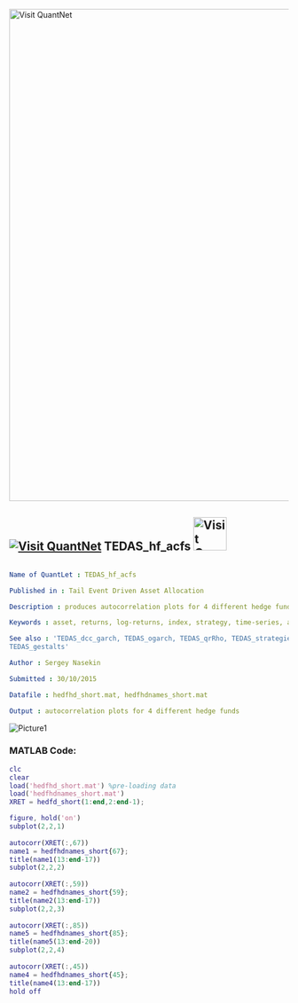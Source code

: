 
[<img src="https://github.com/QuantLet/Styleguide-and-FAQ/blob/master/pictures/banner.png" width="888" alt="Visit QuantNet">](http://quantlet.de/)

## [<img src="https://github.com/QuantLet/Styleguide-and-FAQ/blob/master/pictures/qloqo.png" alt="Visit QuantNet">](http://quantlet.de/) **TEDAS_hf_acfs** [<img src="https://github.com/QuantLet/Styleguide-and-FAQ/blob/master/pictures/QN2.png" width="60" alt="Visit QuantNet 2.0">](http://quantlet.de/)

```yaml

Name of QuantLet : TEDAS_hf_acfs

Published in : Tail Event Driven Asset Allocation

Description : produces autocorrelation plots for 4 different hedge funds returns

Keywords : asset, returns, log-returns, index, strategy, time-series, autocorrelation function

See also : 'TEDAS_dcc_garch, TEDAS_ogarch, TEDAS_qrRho, TEDAS_strategies, TEDASstrategies2,
TEDAS_gestalts'

Author : Sergey Nasekin

Submitted : 30/10/2015

Datafile : hedfhd_short.mat, hedfhdnames_short.mat

Output : autocorrelation plots for 4 different hedge funds

```

![Picture1](TEDAS_hf_acfs.png)


### MATLAB Code:
```matlab
clc
clear
load('hedfhd_short.mat') %pre-loading data 
load('hedfhdnames_short.mat')
XRET = hedfd_short(1:end,2:end-1); 

figure, hold('on')
subplot(2,2,1)
  
autocorr(XRET(:,67))
name1 = hedfhdnames_short{67};
title(name1(13:end-17))
subplot(2,2,2)
  
autocorr(XRET(:,59))
name2 = hedfhdnames_short{59};
title(name2(13:end-17))
subplot(2,2,3)
 
autocorr(XRET(:,85))
name5 = hedfhdnames_short{85};
title(name5(13:end-20))
subplot(2,2,4)
  
autocorr(XRET(:,45))
name4 = hedfhdnames_short{45};
title(name4(13:end-17))
hold off
```
